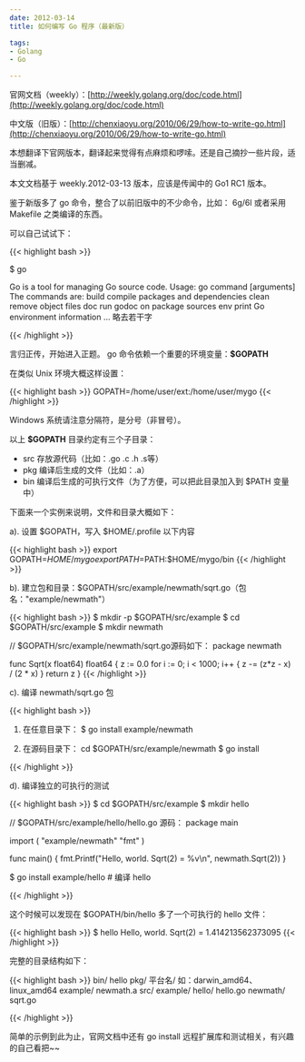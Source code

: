 ```yaml
---
date: 2012-03-14
title: 如何编写 Go 程序（最新版）

tags:
- Golang
- Go

---
```


官网文档（weekly）：[http://weekly.golang.org/doc/code.html](http://weekly.golang.org/doc/code.html)

中文版（旧版）：[http://chenxiaoyu.org/2010/06/29/how-to-write-go.html](http://chenxiaoyu.org/2010/06/29/how-to-write-go.html)

本想翻译下官网版本，翻译起来觉得有点麻烦和啰嗦。还是自己摘抄一些片段，适当删减。

本文文档基于 weekly.2012-03-13 版本，应该是传闻中的 Go1 RC1 版本。

鉴于新版多了 go 命令，整合了以前旧版中的不少命令，比如： 6g/6l 或者采用 Makefile 之类编译的东西。

可以自己试试下：

{{< highlight bash >}}

$ go

Go is a tool for managing Go source code.
Usage:
        go command [arguments]
The commands are:
    build       compile packages and dependencies
    clean       remove object files
    doc         run godoc on package sources
    env         print Go environment information
 … 略去若干字

{{< /highlight >}}


言归正传，开始进入正题。 go 命令依赖一个重要的环境变量：**$GOPATH**

在类似 Unix 环境大概这样设置：

{{< highlight bash >}}
GOPATH=/home/user/ext:/home/user/mygo
{{< /highlight >}}

Windows 系统请注意分隔符，是分号（非冒号）。

以上 **$GOPATH** 目录约定有三个子目录：

* src  存放源代码（比如：.go .c .h .s等）
* pkg  编译后生成的文件（比如：.a）
* bin  编译后生成的可执行文件（为了方便，可以把此目录加入到 $PATH 变量中）

下面来一个实例来说明，文件和目录大概如下：

a). 设置 $GOPATH，写入 $HOME/.profile 以下内容

{{< highlight bash >}}
export GOPATH=$HOME/mygo
export PATH=$PATH:$HOME/mygo/bin
{{< /highlight >}}

b). 建立包和目录：$GOPATH/src/example/newmath/sqrt.go（包名："example/newmath"）

{{< highlight bash >}}
$ mkdir -p $GOPATH/src/example
$ cd $GOPATH/src/example
$ mkdir newmath

// $GOPATH/src/example/newmath/sqrt.go源码如下：
package newmath

func Sqrt(x float64) float64 {
        z := 0.0
        for i := 0; i < 1000; i++ {
                z -= (z*z - x) / (2 * x)
        }
        return z
}
{{< /highlight >}}

c). 编译 newmath/sqrt.go 包

{{< highlight bash >}}
1. 在任意目录下：
    $ go install example/newmath

2. 在源码目录下：
    cd $GOPATH/src/example/newmath
    $ go install

{{< /highlight >}}

d). 编译独立的可执行的测试

{{< highlight bash >}}
$ cd $GOPATH/src/example
$ mkdir hello

// $GOPATH/src/example/hello/hello.go 源码：
package main

import (
        "example/newmath"
        "fmt"
)

func main() {
        fmt.Printf("Hello, world.  Sqrt(2) = %v\n", newmath.Sqrt(2))
}

$ go install example/hello # 编译 hello

{{< /highlight >}}

这个时候可以发现在 $GOPATH/bin/hello 多了一个可执行的 hello 文件：

{{< highlight bash >}}
$ hello
Hello, world.  Sqrt(2) = 1.414213562373095
{{< /highlight >}}

完整的目录结构如下：

{{< highlight bash >}}
bin/
    hello
pkg/
    平台名/ 如：darwin_amd64、linux_amd64
        example/
            newmath.a
src/
    example/
        hello/
            hello.go
        newmath/
            sqrt.go

{{< /highlight >}}


简单的示例到此为止，官网文档中还有 go install 远程扩展库和测试相关，有兴趣的自己看把~~


